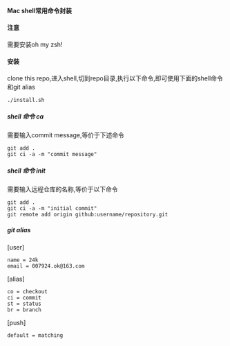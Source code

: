 #### **Mac shell常用命令封装**

#### **注意**

需要安装oh my zsh!

#### **安装**

clone this repo,进入shell,切到repo目录,执行以下命令,即可使用下面的shell命令和git alias

```
./install.sh
```

##### **shell 命令 ca**

需要输入commit message,等价于下述命令

```
git add .
git ci -a -m "commit message"

```

##### **shell 命令 init**
需要输入远程仓库的名称,等价于以下命令

```
git add .
git ci -a -m "initial commit"
git remote add origin github:username/repository.git
```

##### **git alias**

[user]

	name = 24k
	email = 007924.ok@163.com

[alias]

	co = checkout
	ci = commit
	st = status
	br = branch

[push]

	default = matching
